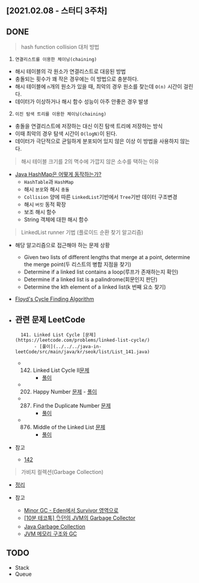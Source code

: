 ## [2021.02.08 - 스터디 3주차]

## DONE

> hash function collision 대처 방법

1. `연결리스트를 이용한 체이닝(chaining)`

- 해시 테이블의 각 원소가 연결리스트로 대응된 방법
- 충돌되는 횟수가 꽤 작은 경우에는 이 방법으로 충분하다.
- 해시 테이블에 `n`개의 원소가 있을 때, 최악의 경우 원소를 찾는데 `O(n)` 시간이 걸린다.
- 데이터가 이상하거나 해시 함수 성능이 아주 안좋은 경우 발생

2. `이진 탐색 트리를 이용한 체이닝(chaining)`

- 충돌을 연결리스트에 저장하는 대신 이진 탐색 트리에 저장하는 방식
- 이때 최악의 경우 탐색 시간이 `O(logN)`이 된다.
- 데이터가 극단적으로 균일하게 분포되어 있지 않은 이상 이 방법을 사용하지 않는다.

> 해시 테이블 크기를 2의 멱수에 가깝지 않은 소수를 택하는 이유

- [Java HashMap은 어떻게 동작하는가?](https://d2.naver.com/helloworld/831311)
	- `HashTable`과 `HashMap`
	- 해시 `분포`와 해시 `충돌`
	- `Collision` 양에 따른 `LinkedList`기반에서 `Tree`기반 데이터 구조변경
	- 해시 `버킷` 동적 확장
	- 보조 해시 함수
	- String 객체에 대한 해시 함수

> LinkedList runner 기법 (플로이드 순환 찾기 알고리즘)

- 해당 알고리즘으로 접근해야 하는 문제 상황
	- Given two lists of different lengths that merge at a point, determine the merge point(두 리스트의 병합 지점을 찾기)
	- Determine if a linked list contains a loop(루프가 존재하는지 확인)
	- Determine if a linked list is a palindrome(회문인지 판단)
	- Determine the kth element of a linked list(k 번째 요소 찾기)

- [Floyd's Cycle Finding Algorithm](https://blog.usejournal.com/algorithm-spotlight-floyds-cycle-detection-algorithm-996bd8fc2b91)

- 관련 문제 LeetCode
	-
		141. Linked List Cycle [문제](https://leetcode.com/problems/linked-list-cycle/)
		     - [풀이](../../../java-in-leetCode/src/main/java/kr/seok/list/List_141.java)
	-
		142. Linked List Cycle II[문제](https://leetcode.com/problems/linked-list-cycle-ii/)
		     - [풀이](../../../java-in-leetCode/src/main/java/kr/seok/list/List_142.java)
	-
		202. Happy Number [문제](https://leetcode.com/problems/happy-number/) - [풀이](../../../java-in-leetCode/src/main/java/kr/seok/list/List_202.java)
	-
		287. Find the Duplicate Number [문제](https://leetcode.com/problems/find-the-duplicate-number/)
		     - [풀이](../../../java-in-leetCode/src/main/java/kr/seok/list/List_287.java)
	-
		876. Middle of the Linked List [문제](https://leetcode.com/problems/middle-of-the-linked-list/solution/)
		     - [풀이](../../../java-in-leetCode/src/main/java/kr/seok/list/List_876.java)

- 참고
	- [142](https://www.youtube.com/watch?v=SPKJz8oPJo4)

> 가비지 컬렉션(Garbage Collection)

- [정리](https://www.notion.so/seokrae/Garbage-Collection-65857d2182e54d2eba7ee9e8c63818f4)

- 참고
	- [Minor GC - Eden에서 Survivor 영역으로](https://johngrib.github.io/wiki/java-gc-eden-to-survivor/)
	- [[10분 테코톡] 👌던의 JVM의 Garbage Collector](https://www.youtube.com/watch?v=vZRmCbl871I&feature=share)
	- [Java Garbage Collection](https://d2.naver.com/helloworld/1329)
	- [JVM 메모리 구조와 GC](https://johngrib.github.io/wiki/jvm-memory/)

## TODO

- Stack
- Queue
